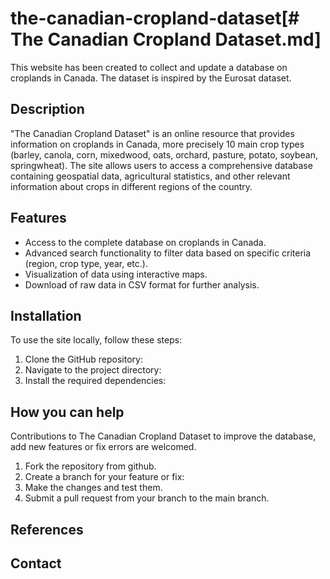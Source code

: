 # the-canadian-cropland-dataset[# The Canadian Cropland Dataset.md]

This website has been created to collect and update a database on croplands in Canada. The dataset is inspired by the Eurosat dataset.

## Description

"The Canadian Cropland Dataset" is an online resource that provides information on croplands in Canada, more precisely 10 main crop types (barley, canola, corn, mixedwood, oats, orchard, pasture, potato, soybean, springwheat). The site allows users to access a comprehensive database containing geospatial data, agricultural statistics, and other relevant information about crops in different regions of the country. 


## Features

- Access to the complete database on croplands in Canada.
- Advanced search functionality to filter data based on specific criteria (region, crop type, year, etc.).
- Visualization of data using interactive maps.
- Download of raw data in CSV format for further analysis.

## Installation

To use the site locally, follow these steps:

1. Clone the GitHub repository:
2. Navigate to the project directory:
3. Install the required dependencies:

## How you can help

Contributions to The Canadian Cropland Dataset to improve the database, add new features or fix errors are welcomed.
1. Fork the repository from github.
2. Create a branch for your feature or fix:
3. Make the changes and test them.
4. Submit a pull request from your branch to the main branch.

## References

## Contact
